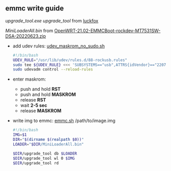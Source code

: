  ## emmc write guide
 *upgrade_tool.exe* *upgrade_tool* from [luckfox](https://github.com/LuckfoxTECH/luckfox-pico/tree/main/tools/)

 *MiniLoaderAll.bin* from [OpenWRT-21.02-EMMCBoot-rockdev-MT7531SW-DSA-20220623.zip](https://wiki.banana-pi.org/Banana_Pi_BPI-R2_Pro)

* add udev rules: [udev_maskrom_no_sudo.sh](udev_maskrom_no_sudo.sh)
    ```bash
    #!/bin/bash
    UDEV_RULE="/usr/lib/udev/rules.d/88-rockusb.rules"
    sudo tee ${UDEV_RULE} <<< 'SUBSYSTEMS=="usb",ATTRS{idVendor}=="2207", MODE="0666"'
    sudo udevadm control --reload-rules
    ```

* enter maskrom:
    * push and hold **RST**
    * push and hold **MASKROM**
    * release **RST**
    * wait **2-5 sec**
    * release **MASKROM**

* write img to emmc: [emmc.sh](emmc.sh) /path/to/image.img
    ```bash
    #!/bin/bash
    IMG=$1
    DIR="$(dirname $(realpath $0))"
    LOADER="$DIR/MiniLoaderAll.bin"

    $DIR/upgrade_tool db $LOADER
    $DIR/upgrade_tool wl 0 $IMG
    $DIR/upgrade_tool rd
    ```
